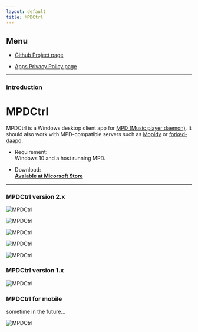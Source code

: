 ```yaml
---
layout: default
title: MPDCtrl
---
```


## Menu
  
* [Github Project page](https://github.com/torum/MPDCtrl)  

* [Apps Privacy Policy page](https://torum.github.io/MPDCtrl/app-privacy-policy/)  

---------------------------------------
### Introduction  

# MPDCtrl

MPDCtrl is a Windows desktop client app for [MPD (Music player daemon)](http://www.musicpd.org/). It should also work with MPD-compatible servers such as [Mopidy](https://www.mopidy.com/) or [forked-daapd](http://ejurgensen.github.io/forked-daapd/). 
   
- Requirement:  
Windows 10 and a host running MPD.    

- Download:  
__[Avalable at Micorsoft Store](https://www.microsoft.com/store/apps/9NV2BBJ82BRX)__
  

---------------------------------------

### MPDCtrl version 2.x

![MPDCtrl](https://github.com/torum/MPDCtrl/blob/master/images/screenshots/v2/Main.png?raw=true) 

![MPDCtrl](https://github.com/torum/MPDCtrl/blob/master/images/screenshots/v2/Search.png?raw=true) 

![MPDCtrl](https://github.com/torum/MPDCtrl/blob/master/images/screenshots/v2/Browse.png?raw=true) 

![MPDCtrl](https://github.com/torum/MPDCtrl/blob/master/images/screenshots/v2/Filter.png?raw=true) 

![MPDCtrl](https://github.com/torum/MPDCtrl/blob/master/images/screenshots/v2/Settings.png?raw=true) 

### MPDCtrl version 1.x

![MPDCtrl](https://github.com/torum/MPDCtrl/blob/master/images/screenshots/v1/MPD-Ctrl_Screenshot1.png?raw=true)  

### MPDCtrl for mobile
sometime in the future...

![MPDCtrl](https://github.com/torum/MPDCtrl/blob/master/images/screenshots/mobile/iOS-pre-screnshot.png?raw=true) 



  
